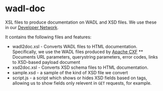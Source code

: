 wadl-doc
========

XSL files to produce documentation on WADL and XSD files. We use these in our [Developer Network](https://developers.exlibrisgroup.com).

It contains the following files and features:
* wadl2doc.xsl - Converts WADL files to HTML documentation. Specifically, we use the WADL files produced by [Apache CXF](http://cxf.apache.org/)
** Documents URL parameters, querystring parameters, error codes, links to XSD-based payload document
* xsd2doc.xsl - Converts XSD schema files to HTML documentation. 
* sample.xsd - a sample of the kind of XSD file we convert
* script.js - a script which shows or hides XSD fields based on tags, allowing us to show fields only relevent in `GET` requests, for example.

